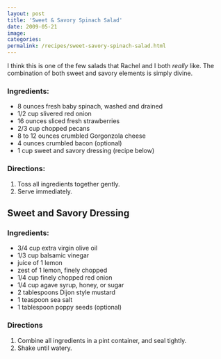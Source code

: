 ```yaml
---
layout: post
title: 'Sweet & Savory Spinach Salad'
date: 2009-05-21
image:
categories:
permalink: /recipes/sweet-savory-spinach-salad.html
---
```


I think this is one of the few salads that Rachel and I both _really_ like. The combination of both sweet and savory elements is simply divine.

### Ingredients:

- 8 ounces fresh baby spinach, washed and drained
- 1/2 cup slivered red onion
- 16 ounces sliced fresh strawberries
- 2/3 cup chopped pecans
- 8 to 12 ounces crumbled Gorgonzola cheese
- 4 ounces crumbled bacon (optional)
- 1 cup sweet and savory dressing (recipe below)

### Directions:

1. Toss all ingredients together gently.
2. Serve immediately.

## Sweet and Savory Dressing

### Ingredients:

- 3/4 cup extra virgin olive oil
- 1/3 cup balsamic vinegar
- juice of 1 lemon
- zest of 1 lemon, finely chopped
- 1/4 cup finely chopped red onion
- 1/4 cup agave syrup, honey, or sugar
- 2 tablespoons Dijon style mustard
- 1 teaspoon sea salt
- 1 tablespoon poppy seeds (optional)

### Directions

1. Combine all ingredients in a pint container, and seal tightly.
2. Shake until watery.
